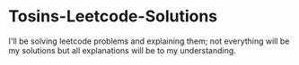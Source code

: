 # Tosins-Leetcode-Solutions
I'll be solving leetcode problems and explaining them; not everything will be my solutions but all explanations will be to my understanding.

